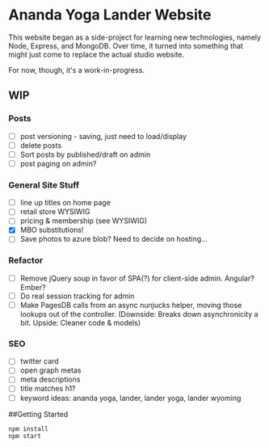 # Ananda Yoga Lander Website

This website began as a side-project for learning new technologies, namely Node, Express, and MongoDB. Over time, it turned into something that might just come to replace the actual studio website. 

For now, though, it's a work-in-progress.

## WIP

### Posts

* [ ] post versioning - saving, just need to load/display
* [ ] delete posts
* [ ] Sort posts by published/draft on admin
* [ ] post paging on admin?

### General Site Stuff

* [ ] line up titles on home page
* [ ] retail store WYSIWIG
* [ ] pricing & membership (see WYSIWIG)
* [x] MBO substitutions!
* [ ] Save photos to azure blob? Need to decide on hosting...

### Refactor

* [ ] Remove jQuery soup in favor of SPA(?) for client-side admin. Angular? Ember? 
* [ ] Do real session tracking for admin
* [ ] Make PagesDB calls from an async nunjucks helper, moving those lookups out of the controller. (Downside: Breaks down asynchronicity a bit. Upside: Cleaner code & models)

### SEO

* [ ] twitter card
* [ ] open graph metas
* [ ] meta descriptions
* [ ] title matches h1?
* [ ] keyword ideas: ananda yoga, lander, lander yoga, lander wyoming

##Getting Started

```
npm install
npm start
```
